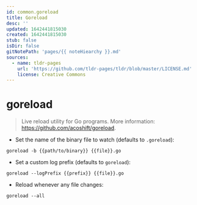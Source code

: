 ```yaml
---
id: common.goreload
title: Goreload
desc: ''
updated: 1642441815030
created: 1642441815030
stub: false
isDir: false
gitNotePath: 'pages/{{ noteHiearchy }}.md'
sources:
  - name: tldr-pages
    url: 'https://github.com/tldr-pages/tldr/blob/master/LICENSE.md'
    license: Creative Commons
---
```

# goreload

> Live reload utility for Go programs.
> More information: <https://github.com/acoshift/goreload>.

- Set the name of the binary file to watch (defaults to `.goreload`):

`goreload -b {{path/to/binary}} {{file}}.go`

- Set a custom log prefix (defaults to `goreload`):

`goreload --logPrefix {{prefix}} {{file}}.go`

- Reload whenever any file changes:

`goreload --all`

